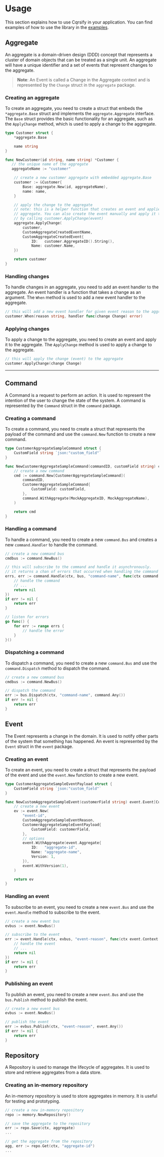 
# Usage
This section explains how to use Cqrsify in your application. You can find examples of how to use the library in the [examples](https://github.com/xfrr/cqrsify/tree/main/examples).

## Aggregate
An aggregate is a domain-driven design (DDD) concept that represents a cluster of domain objects that can be treated as a single unit. An aggregate will have a unique identifier and a set of events that represent changes to the aggregate.

> **Note**: An Event is called a Change in the Aggregate context and is represented by the `Change` struct in the `aggregate` package.

### Creating an aggregate
To create an aggregate, you need to create a struct that embeds the `*aggregate.Base` struct and implements the `aggregate.Aggregate` interface. The `Base` struct provides the basic functionality for an aggregate, such as the `ApplyChange` method, which is used to apply a change to the aggregate.

```go
type Customer struct {
    *aggregate.Base

    name string
}

func NewCustomer(id string, name string) *Customer {
   // the unique name of the aggregate
   aggregateName := "customer"

    // create a new customer aggregate with embedded aggregate.Base
    customer := &Customer{
        Base: aggregate.New(id, aggregateName),
        name: name,
    }

    // apply the change to the aggregate
    // note: this is a helper function that creates an event and applies it to the 
    // aggregate. You can also create the event manually and apply it to the aggregate 
    // by calling customer.ApplyChange(event)
	aggregate.ApplyChange(
		customer,
		CustomAggregateCreatedEventName,
		CustomAggregateCreatedEvent{
			ID:   customer.AggregateID().String(),
			Name: customer.Name,
	})

    return customer
}
```

### Handling changes
To handle changes in an aggregate, you need to add an event handler to the aggregate. An event handler is a function that takes a change as an argument. The `When` method is used to add a new event handler to the aggregate.

```go
// this will add a new event handler for given event reason to the aggregate
customer.When(reason string, handler func(change Change) error)
```

### Applying changes
To apply a change to the aggregate, you need to create an event and apply it to the aggregate. The `ApplyChange` method is used to apply a change to the aggregate.

```go
// this will apply the change (event) to the aggregate
customer.ApplyChange(change Change)
```

---

## Command
A Command is a request to perform an action. It is used to represent the intention of the user to change the state of the system. A command is represented by the `Command` struct in the `command` package.

### Creating a command
To create a command, you need to create a struct that represents the payload of the command and use the `command.New` function to create a new command.

```go
type CustomerAggregateSampleCommand struct {
    CustomField string `json:"custom_field"`
}

func NewCustomerAggregateSampleCommand(commandID, customField string) command.Command[CustomerAggregateSampleCommandPayload] {
    // create a new command
   	cmd := command.New[CustomerAggregateSampleCommand](
        commandID,
        CustomerAggregateSampleCommand{
            CustomField: customField,
        },
		command.WithAggregate(MockAggregateID, MockAggregateName),
	)

    return cmd
}
```

### Handling a command
To handle a command, you need to create a new `command.Bus` and creates a new `command.Handler` to handle the command.

```go
// create a new command bus
cmdbus := command.NewBus()

// this will subscribe to the command and handle it asynchronously.
// it returns a chan of errors that occurred when handling the command
errs, err := command.Handle(ctx, bus, "command-name", func(ctx command.Context[CustomerAggregateSampleCommand]) error {
    // handle the command
    // ...
    return nil
})
if err != nil {
	return err
}

// listen for errors
go func() {
    for err := range errs {
        // handle the error
    }
}()
```

### Dispatching a command
To dispatch a command, you need to create a new `command.Bus` and use the `command.Dispatch` method to dispatch the command.

```go
// create a new command bus
cmdbus := command.NewBus()

// dispatch the command
err := bus.Dispatch(ctx, "command-name", command.Any())
if err != nil {
	return err
}
```

## Event
The Event represents a change in the domain. It is used to notify other parts of the system that something has happened. An event is represented by the `Event` struct in the `event` package.

### Creating an event
To create an event, you need to create a struct that represents the payload of the event and use the `event.New` function to create a new event.

```go
type CustomerAggregateSampleEventPayload struct {
    CustomField string `json:"custom_field"`
}

func NewCustomAggregateSampleEvent(customerField string) event.Event[CustomerAggregateSampleEventPayload] {
    // create a new event
    ev := event.New(
        "event-id",
        CustomAggregateSampleEventReason, 
        CustomerAggregateSampleEventPayload{
            CustomField: customerField,
        },
        // options
        event.WithAggregate(event.Aggregate{
            ID:   "aggregate-id",
            Name: "aggregate-name",
            Version: 1,
        }),
        event.WithVersion(1),
    )

    return ev
}
```

### Handling an event
To subscribe to an event, you need to create a new `event.Bus` and use the `event.Handle` method to subscribe to the event.

```go
// create a new event bus
evbus := event.NewBus()

// subscribe to the event
err := event.Handle(ctx, evbus, "event-reason", func(ctx event.Context[CustomerAggregateSampleEvent]) error {
    // handle the event
    // ...
    return nil
})
if err != nil {
    return err
}
```

### Publishing an event
To publish an event, you need to create a new `event.Bus` and use the `bus.Publish` method to publish the event.

```go
// create a new event bus
evbus := event.NewBus()

// publish the event
err := evbus.Publish(ctx, "event-reason", event.Any())
if err != nil {
    return err
}
```


## Repository
A Repository is used to manage the lifecycle of aggregates. It is used to store and retrieve aggregates from a data store.

### Creating an in-memory repository
An in-memory repository is used to store aggregates in memory. It is useful for testing and prototyping.

```go
// create a new in-memory repository
repo := memory.NewRepository()

// save the aggregate to the repository
err := repo.Save(ctx, aggregate)
...

// get the aggregate from the repository
agg, err := repo.Get(ctx, "aggregate-id")
...
```